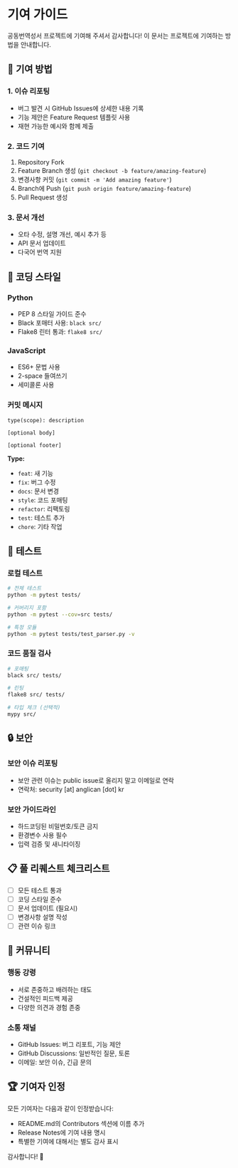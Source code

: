 # 기여 가이드

공동번역성서 프로젝트에 기여해 주셔서 감사합니다! 이 문서는 프로젝트에 기여하는 방법을 안내합니다.

## 🎯 기여 방법

### 1. 이슈 리포팅
- 버그 발견 시 GitHub Issues에 상세한 내용 기록
- 기능 제안은 Feature Request 템플릿 사용
- 재현 가능한 예시와 함께 제출

### 2. 코드 기여
1. Repository Fork
2. Feature Branch 생성 (`git checkout -b feature/amazing-feature`)
3. 변경사항 커밋 (`git commit -m 'Add amazing feature'`)
4. Branch에 Push (`git push origin feature/amazing-feature`)
5. Pull Request 생성

### 3. 문서 개선
- 오타 수정, 설명 개선, 예시 추가 등
- API 문서 업데이트
- 다국어 번역 지원

## 📝 코딩 스타일

### Python
- PEP 8 스타일 가이드 준수
- Black 포매터 사용: `black src/`
- Flake8 린터 통과: `flake8 src/`

### JavaScript
- ES6+ 문법 사용
- 2-space 들여쓰기
- 세미콜론 사용

### 커밋 메시지
```
type(scope): description

[optional body]

[optional footer]
```

**Type:**
- `feat`: 새 기능
- `fix`: 버그 수정
- `docs`: 문서 변경
- `style`: 코드 포매팅
- `refactor`: 리팩토링
- `test`: 테스트 추가
- `chore`: 기타 작업

## 🧪 테스트

### 로컬 테스트
```bash
# 전체 테스트
python -m pytest tests/

# 커버리지 포함
python -m pytest --cov=src tests/

# 특정 모듈
python -m pytest tests/test_parser.py -v
```

### 코드 품질 검사
```bash
# 포매팅
black src/ tests/

# 린팅
flake8 src/ tests/

# 타입 체크 (선택적)
mypy src/
```

## 🔒 보안

### 보안 이슈 리포팅
- 보안 관련 이슈는 public issue로 올리지 말고 이메일로 연락
- 연락처: security [at] anglican [dot] kr

### 보안 가이드라인
- 하드코딩된 비밀번호/토큰 금지
- 환경변수 사용 필수
- 입력 검증 및 새니타이징

## 📋 풀 리퀘스트 체크리스트

- [ ] 모든 테스트 통과
- [ ] 코딩 스타일 준수
- [ ] 문서 업데이트 (필요시)
- [ ] 변경사항 설명 작성
- [ ] 관련 이슈 링크

## 👥 커뮤니티

### 행동 강령
- 서로 존중하고 배려하는 태도
- 건설적인 피드백 제공
- 다양한 의견과 경험 존중

### 소통 채널
- GitHub Issues: 버그 리포트, 기능 제안
- GitHub Discussions: 일반적인 질문, 토론
- 이메일: 보안 이슈, 긴급 문의

## 🏆 기여자 인정

모든 기여자는 다음과 같이 인정받습니다:
- README.md의 Contributors 섹션에 이름 추가
- Release Notes에 기여 내용 명시
- 특별한 기여에 대해서는 별도 감사 표시

감사합니다! 🙏
